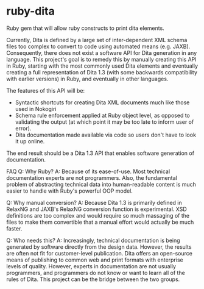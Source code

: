 # ruby-dita
Ruby gem that will allow ruby constructs to print dita elements.

Currently, Dita is defined by a large set of inter-dependent XML schema files too complex to convert to code using automated means (e.g. JAXB). Consequently, there does not exist a software API for Dita generation in any language. This project's goal is to remedy this by manually creating this API in Ruby, starting with the most commonly used Dita elements and eventually creating a full representation of Dita 1.3 (with some backwards compatibility with earlier versions) in Ruby, and eventually in other languages.

The features of this API will be:
 - Syntactic shortcuts for creating Dita XML documents much like those used in Nokogiri
 - Schema rule enforcement applied at Ruby object level, as opposed to validating the output (at which point it may be too late to inform user of error).
 - Dita documentation made available via code so users don't have to look it up online.

The end result should be a Dita 1.3 API that enables software generation of documentation.

FAQ
  Q: Why Ruby?
  A: Because of its ease-of-use. Most technical documentation experts are not programmers. Also, the fundamental problem of abstracting technical data into human-readable content is much easier to handle with Ruby's powerful OOP model.

  Q: Why manual conversion?
  A: Because Dita 1.3 is primarily defined in RelaxNG and JAXB's RelaxNG conversion function is experimental. XSD definitions are too complex and would require so much massaging of the files to make them convertible that a manual effort would actually be much faster.

  Q: Who needs this?
  A: Increasingly, technical documentation is being generated by software directly from the design data. However, the results are often not fit for customer-level publication. Dita offers an open-source means of publishing to common web and print formats with enterprise levels of quality. However, experts in documentation are not usually programmers, and programmers do not know or want to learn all of the rules of Dita. This project can be the bridge between the two groups.